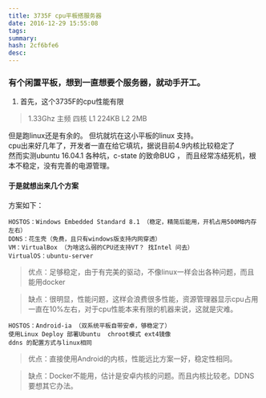 ```yaml
---
title: 3735F cpu平板搭服务器
date: 2016-12-29 15:55:08
tags: 
summary: 
hash: 2cf6bfe6
desc: 
---
```

### 有个闲置平板，想到一直想要个服务器，就动手开工。
1. 首先，这个3735F的cpu性能有限  
> 1.33Ghz 主频 四核 L1 224KB L2 2MB

但是跑linux还是有余的。
但坑就坑在这小平板的linux 支持。  
cpu出来好几年了，开发者一直在给它填坑，据说目前4.9内核比较稳定了  
然而实测ubuntu 16.04.1 各种坑，c-state 的致命BUG ，
而且经常冻结死机，根本不稳定，没有完善的电源管理。
#### 于是就想出来几个方案
方案如下：


```
HOSTOS：Windows Embedded Standard 8.1 （稳定，精简后能用，开机占用500MB内存左右）
DDNS：花生壳（免费，且只有windows版支持内网穿透）
VM：VirtualBox （为啥这么弱的CPU还支持VT？ 找Intel 问去）
VirtualOS：ubuntu-server
```

> 优点：足够稳定，由于有完美的驱动，不像linux一样会出各种问题，而且能用docker

>缺点：很明显，性能问题，这样会浪费很多性能，资源管理器显示cpu占用一直在10%左右，对于cpu性能本来有限的机器来说，这就是灾难。



```
HOSTOS：Android-ia （双系统平板自带安卓，够稳定了）
使用Linux Deploy 部署Ubuntu  chroot模式 ext4镜像
ddns 的配置方式与linux相同
```

> 优点：直接使用Android的内核，性能远比方案一好，稳定性相同。

> 缺点：Docker不能用，估计是安卓内核的问题。而且内核比较老。DDNS 要想其它办法。

